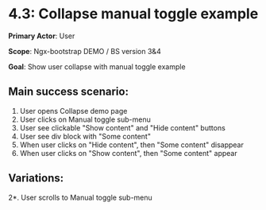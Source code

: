 4.3: Collapse manual toggle example
===================================
**Primary Actor**: User

**Scope**: Ngx-bootstrap DEMO / BS version 3&4

**Goal**: Show user collapse with manual toggle example

Main success scenario:
----------------------
1. User opens Collapse demo page
2. User clicks on Manual toggle sub-menu
3. User see clickable "Show content" and "Hide content" buttons
4. User see div block with "Some content"
5. When user clicks on "Hide content", then "Some content" disappear
6. When user clicks on "Show content", then "Some content" appear

Variations:
-----------
2*. User scrolls to Manual toggle sub-menu
